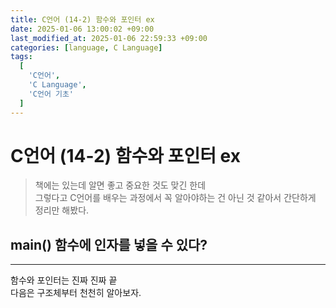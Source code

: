 ```yaml
---
title: C언어 (14-2) 함수와 포인터 ex
date: 2025-01-06 13:00:02 +09:00
last_modified_at: 2025-01-06 22:59:33 +09:00
categories: [language, C Language]
tags:
  [
    'C언어',
    'C Language',
    'C언어 기초'
  ]
---
```

# **C언어 (14-2) 함수와 포인터 ex**
> 책에는 있는데 알면 좋고 중요한 것도 맞긴 한데<br>
> 그렇다고 C언어를 배우는 과정에서 꼭 알아야하는 건 아닌 것 같아서 간단하게 정리만 해봤다.

## main() 함수에 인자를 넣을 수 있다?



---
함수와 포인터는 진짜 진짜 끝<br>
다음은 구조체부터 천천히 알아보자.